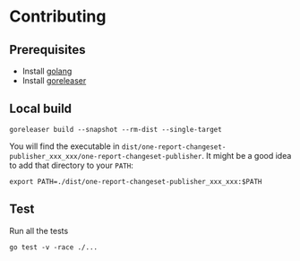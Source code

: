 # Contributing

## Prerequisites

* Install [golang](https://go.dev/doc/install)
* Install [goreleaser](https://goreleaser.com/install/)

## Local build

    goreleaser build --snapshot --rm-dist --single-target

You will find the executable in `dist/one-report-changeset-publisher_xxx_xxx/one-report-changeset-publisher`.
It might be a good idea to add that directory to your `PATH`:

    export PATH=./dist/one-report-changeset-publisher_xxx_xxx:$PATH

## Test

Run all the tests

    go test -v -race ./...
